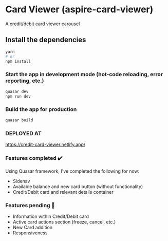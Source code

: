 # Card Viewer (aspire-card-viewer)

A credit/debit card viewer carousel

## Install the dependencies
```bash
yarn
# or
npm install
```

### Start the app in development mode (hot-code reloading, error reporting, etc.)
```bash
quasar dev
npm run dev
```


### Build the app for production
```bash
quasar build
```

### DEPLOYED AT
https://credit-card-viewer.netlify.app/


### Features completed ✔️
Using Quasar framework, I've completed the following for now:
* Sidenav 
* Available balance and new card button (without functionality)
* Credit/Debit card and relevant details container

### Features pending 🔄
* Information within Credit/Debit card
* Active card actions section (freeze, cancel, etc.)
* New Card addition
* Responsiveness
